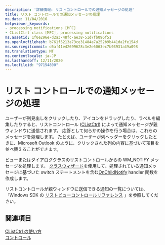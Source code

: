 ```yaml
---
description: '詳細情報: リストコントロールでの通知メッセージの処理'
title: リスト コントロールでの通知メッセージの処理
ms.date: 11/04/2016
helpviewer_keywords:
- processing notifications [MFC]
- CListCtrl class [MFC], processing notifications
ms.assetid: 1f0e296e-d2a3-48fc-ae38-51d7fb096f51
ms.openlocfilehash: b761f5213a73ce31484a7a252b9b441da2fe154d
ms.sourcegitcommit: d6af41e42699628c3e2e6063ec7b03931a49a098
ms.translationtype: MT
ms.contentlocale: ja-JP
ms.lasthandoff: 12/11/2020
ms.locfileid: "97154800"
---
```

# <a name="processing-notification-messages-in-list-controls"></a>リスト コントロールでの通知メッセージの処理

ユーザーが列見出しをクリックしたり、アイコンをドラッグしたり、ラベルを編集したりすると、リストコントロール ([CListCtrl](../mfc/reference/clistctrl-class.md)) によって通知メッセージが親ウィンドウに送信されます。 応答として何らかの操作を行う場合は、これらのメッセージを処理します。 たとえば、ユーザーが列ヘッダーをクリックしたときに、Microsoft Outlook のように、クリックされた列の内容に基づいて項目を並べ替えることができます。

ビューまたはダイアログクラスのリストコントロールからの WM_NOTIFY メッセージを処理します。 [クラスウィザード](reference/mfc-class-wizard.md)を使用して、処理されている通知メッセージに基づいた switch ステートメントを含む[OnChildNotify](../mfc/reference/cwnd-class.md#onchildnotify) handler 関数を作成します。

リストコントロールが親ウィンドウに送信できる通知の一覧については、「Windows SDK の [リストビューコントロールリファレンス](/windows/win32/Controls/list-view-control-reference) 」を参照してください。

## <a name="see-also"></a>関連項目

[CListCtrl の使い方](../mfc/using-clistctrl.md)<br/>
[コントロール](../mfc/controls-mfc.md)
